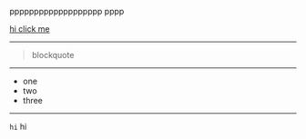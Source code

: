ppppppppppppppppppp
pppp

[hi click me](https://www.youtube.com/watch?v=dQw4w9WgXcQ)

***

>blockquote

***

* one
* two
* three

***

`hi` hi
